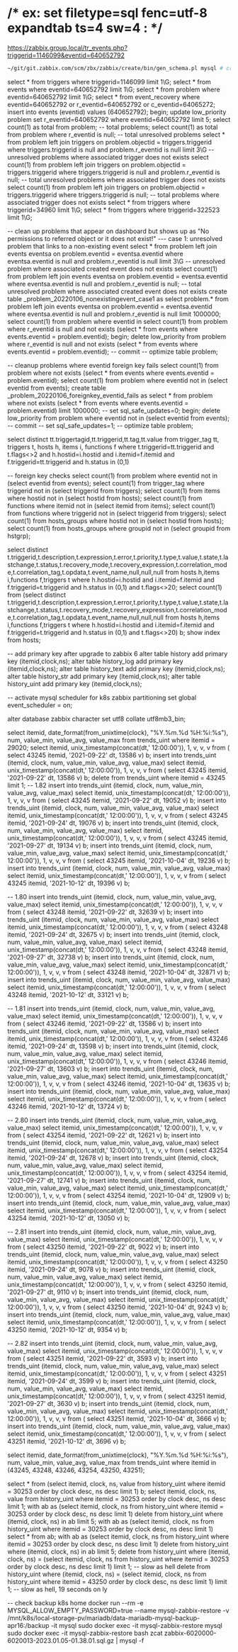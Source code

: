 # /* ex: set filetype=sql fenc=utf-8 expandtab ts=4 sw=4 : */
https://zabbix.group.local/tr_events.php?triggerid=1146099&eventid=640652792
```bash
~/git/git.zabbix.com/scm/zbx/zabbix/create/bin/gen_schema.pl mysql # create table database schema
```

select * from triggers       where triggerid=1146099 limit 1\G;
select * from events         where eventid=640652792 limit 1\G;
select * from problem        where eventid=640652792 limit 1\G;
select * from event_recovery where eventid=640652792 or r_eventid=640652792 or c_eventid=64065272;
insert into events  (eventid) values (640652792);
begin; update low_priority problem set r_eventid=640652792 where  eventid=640652792 limit 5;
select count(1) as total from problem; -- total problems;
select count(1) as total from problem where r_eventid is null; -- total unresolved problems
select * from problem left join triggers on problem.objectid = triggers.triggerid where triggers.triggerid is null and problem.r_eventid is null limit 3\G -- unresolved problems where associated trigger does not exists
select count(1) from problem left join triggers on problem.objectid = triggers.triggerid where triggers.triggerid is null and problem.r_eventid is null; -- total unresolved problems where associated trigger does not exists
select count(1) from problem left join triggers on problem.objectid = triggers.triggerid where triggers.triggerid is null; -- total problems where associated trigger does not exists
select * from triggers       where triggerid=34960 limit 1\G;
select * from triggers       where triggerid=322523 limit 1\G;


-- clean up problems that appear on dashboard but shows up as "No permissions to referred object or it does not exist!"
--- case 1: unresolved problem that links to a non-existing event
select *        from problem left join events eventsa on problem.eventid = eventsa.eventid where eventsa.eventid is null and problem.r_eventid is null limit 3\G -- unresolved problem where associated created event does not exists
select count(1) from problem left join events eventsa on problem.eventid = eventsa.eventid where eventsa.eventid is null and problem.r_eventid is null;    -- total unresolved problem where associated created event does not exists
create table _problem_20220106_nonexistingevent_case1 as select problem.* from problem left join events eventsa on problem.eventid = eventsa.eventid where eventsa.eventid is null and problem.r_eventid is null limit 1000000;
select count(1) from problem where eventid in
select count(1) from problem where r_eventid is null and not exists (select * from events where events.eventid = problem.eventid);
begin; delete low_priority from problem where r_eventid is null and not exists (select * from events where events.eventid = problem.eventid);
-- commit
-- optimize table problem;

-- cleanup problems where eventid foreign key fails
select count(1) from problem where not exists (select * from events where events.eventid = problem.eventid);
select count(1) from problem where eventid not in (select eventid from events);
create table _problem_20220106_foreignkey_eventid_fails as select * from problem where not exists (select * from events where events.eventid = problem.eventid) limit 1000000;
-- set sql_safe_updates=0;
begin; delete low_priority from problem where eventid not in (select eventid from events);
-- commit
-- set sql_safe_updates=1;
-- optimize table problem;


select distinct tt.triggertagid,tt.triggerid,tt.tag,tt.value from
trigger_tag tt,
triggers t,
hosts h,
items i,
functions f
where t.triggerid=tt.triggerid and t.flags<>2 and h.hostid=i.hostid and i.itemid=f.itemid and f.triggerid=tt.triggerid and h.status in (0,1)

-- foreign key checks
select count(1) from problem     where eventid   not in (select eventid   from events);
select count(1) from trigger_tag where triggerid not in (select triggerid from triggers);
select count(1) from items       where hostid    not in (select hostid    from hosts);
select count(1) from functions   where itemid    not in (select itemid    from items);
select count(1) from functions   where triggerid not in (select triggerid from triggers);
select count(1) from hosts_groups where hostid not in (select hostid from hosts);
select count(1) from hosts_groups where groupid not in (select groupid from hstgrp);



select distinct t.triggerid,t.description,t.expression,t.error,t.priority,t.type,t.value,t.state,t.lastchange,t.status,t.recovery_mode,t.recovery_expression,t.correlation_mode,t.correlation_tag,t.opdata,t.event_name,null,null,null from hosts h,items i,functions f,triggers t where h.hostid=i.hostid and i.itemid=f.itemid and f.triggerid=t.triggerid and h.status in (0,1) and t.flags<>20;
select count(1) from (select distinct t.triggerid,t.description,t.expression,t.error,t.priority,t.type,t.value,t.state,t.lastchange,t.status,t.recovery_mode,t.recovery_expression,t.correlation_mode,t.correlation_tag,t.opdata,t.event_name,null,null,null from hosts h,items i,functions f,triggers t where h.hostid=i.hostid and i.itemid=f.itemid and f.triggerid=t.triggerid and h.status in (0,1) and t.flags<>20) b;
show index from hosts;

-- add primary key after upgrade to zabbix 6
alter table history      add primary key (itemid,clock,ns);
alter table history_log  add primary key (itemid,clock,ns);
alter table history_text add primary key (itemid,clock,ns);
alter table history_str  add primary key (itemid,clock,ns);
alter table history_uint add primary key (itemid,clock,ns);

-- activate mysql scheduler for k8s zabbix partitioning
set global event_scheduler = on;

alter database zabbix character set utf8 collate utf8mb3_bin;


select itemid, date_format(from_unixtime(clock), "%Y.%m.%d %H:%i:%s"), num, value_min, value_avg, value_max from trends_uint where itemid = 29020;
select itemid, unix_timestamp(concat(dt,' 12:00:00')), 1, v, v, v from ( select 43245 itemid, '2021-09-22' dt, 13586 v) b;
insert into trends_uint (itemid, clock, num, value_min, value_avg, value_max) select itemid, unix_timestamp(concat(dt,' 12:00:00')), 1, v, v, v from ( select 43245 itemid, '2021-09-22' dt, 13586 v) b;
delete from trends_uint where itemid = 43245 limit 1;
-- 1.82
insert into trends_uint (itemid, clock, num, value_min, value_avg, value_max) select itemid, unix_timestamp(concat(dt,' 12:00:00')), 1, v, v, v from ( select 43245 itemid, '2021-09-22' dt, 19052 v) b;
insert into trends_uint (itemid, clock, num, value_min, value_avg, value_max) select itemid, unix_timestamp(concat(dt,' 12:00:00')), 1, v, v, v from ( select 43245 itemid, '2021-09-24' dt, 19076 v) b;
insert into trends_uint (itemid, clock, num, value_min, value_avg, value_max) select itemid, unix_timestamp(concat(dt,' 12:00:00')), 1, v, v, v from ( select 43245 itemid, '2021-09-27' dt, 19134 v) b;
insert into trends_uint (itemid, clock, num, value_min, value_avg, value_max) select itemid, unix_timestamp(concat(dt,' 12:00:00')), 1, v, v, v from ( select 43245 itemid, '2021-10-04' dt, 19236 v) b;
insert into trends_uint (itemid, clock, num, value_min, value_avg, value_max) select itemid, unix_timestamp(concat(dt,' 12:00:00')), 1, v, v, v from ( select 43245 itemid, '2021-10-12' dt, 19396 v) b;

-- 1.80
insert into trends_uint (itemid, clock, num, value_min, value_avg, value_max) select itemid, unix_timestamp(concat(dt,' 12:00:00')), 1, v, v, v from ( select 43248 itemid, '2021-09-22' dt, 32639 v) b;
insert into trends_uint (itemid, clock, num, value_min, value_avg, value_max) select itemid, unix_timestamp(concat(dt,' 12:00:00')), 1, v, v, v from ( select 43248 itemid, '2021-09-24' dt, 32675 v) b;
insert into trends_uint (itemid, clock, num, value_min, value_avg, value_max) select itemid, unix_timestamp(concat(dt,' 12:00:00')), 1, v, v, v from ( select 43248 itemid, '2021-09-27' dt, 32738 v) b;
insert into trends_uint (itemid, clock, num, value_min, value_avg, value_max) select itemid, unix_timestamp(concat(dt,' 12:00:00')), 1, v, v, v from ( select 43248 itemid, '2021-10-04' dt, 32871 v) b;
insert into trends_uint (itemid, clock, num, value_min, value_avg, value_max) select itemid, unix_timestamp(concat(dt,' 12:00:00')), 1, v, v, v from ( select 43248 itemid, '2021-10-12' dt, 33121 v) b;

-- 1.81
insert into trends_uint (itemid, clock, num, value_min, value_avg, value_max) select itemid, unix_timestamp(concat(dt,' 12:00:00')), 1, v, v, v from ( select 43246 itemid, '2021-09-22' dt, 13586 v) b;
insert into trends_uint (itemid, clock, num, value_min, value_avg, value_max) select itemid, unix_timestamp(concat(dt,' 12:00:00')), 1, v, v, v from ( select 43246 itemid, '2021-09-24' dt, 13598 v) b;
insert into trends_uint (itemid, clock, num, value_min, value_avg, value_max) select itemid, unix_timestamp(concat(dt,' 12:00:00')), 1, v, v, v from ( select 43246 itemid, '2021-09-27' dt, 13603 v) b;
insert into trends_uint (itemid, clock, num, value_min, value_avg, value_max) select itemid, unix_timestamp(concat(dt,' 12:00:00')), 1, v, v, v from ( select 43246 itemid, '2021-10-04' dt, 13635 v) b;
insert into trends_uint (itemid, clock, num, value_min, value_avg, value_max) select itemid, unix_timestamp(concat(dt,' 12:00:00')), 1, v, v, v from ( select 43246 itemid, '2021-10-12' dt, 13724 v) b;

-- 2.80
insert into trends_uint (itemid, clock, num, value_min, value_avg, value_max) select itemid, unix_timestamp(concat(dt,' 12:00:00')), 1, v, v, v from ( select 43254 itemid, '2021-09-22' dt, 12621 v) b;
insert into trends_uint (itemid, clock, num, value_min, value_avg, value_max) select itemid, unix_timestamp(concat(dt,' 12:00:00')), 1, v, v, v from ( select 43254 itemid, '2021-09-24' dt, 12678 v) b;
insert into trends_uint (itemid, clock, num, value_min, value_avg, value_max) select itemid, unix_timestamp(concat(dt,' 12:00:00')), 1, v, v, v from ( select 43254 itemid, '2021-09-27' dt, 12741 v) b;
insert into trends_uint (itemid, clock, num, value_min, value_avg, value_max) select itemid, unix_timestamp(concat(dt,' 12:00:00')), 1, v, v, v from ( select 43254 itemid, '2021-10-04' dt, 12909 v) b;
insert into trends_uint (itemid, clock, num, value_min, value_avg, value_max) select itemid, unix_timestamp(concat(dt,' 12:00:00')), 1, v, v, v from ( select 43254 itemid, '2021-10-12' dt, 13050 v) b;

-- 2.81
insert into trends_uint (itemid, clock, num, value_min, value_avg, value_max) select itemid, unix_timestamp(concat(dt,' 12:00:00')), 1, v, v, v from ( select 43250 itemid, '2021-09-22' dt, 9022 v) b;
insert into trends_uint (itemid, clock, num, value_min, value_avg, value_max) select itemid, unix_timestamp(concat(dt,' 12:00:00')), 1, v, v, v from ( select 43250 itemid, '2021-09-24' dt, 9078 v) b;
insert into trends_uint (itemid, clock, num, value_min, value_avg, value_max) select itemid, unix_timestamp(concat(dt,' 12:00:00')), 1, v, v, v from ( select 43250 itemid, '2021-09-27' dt, 9110 v) b;
insert into trends_uint (itemid, clock, num, value_min, value_avg, value_max) select itemid, unix_timestamp(concat(dt,' 12:00:00')), 1, v, v, v from ( select 43250 itemid, '2021-10-04' dt, 9243 v) b;
insert into trends_uint (itemid, clock, num, value_min, value_avg, value_max) select itemid, unix_timestamp(concat(dt,' 12:00:00')), 1, v, v, v from ( select 43250 itemid, '2021-10-12' dt, 9354 v) b;

-- 2.82
insert into trends_uint (itemid, clock, num, value_min, value_avg, value_max) select itemid, unix_timestamp(concat(dt,' 12:00:00')), 1, v, v, v from ( select 43251 itemid, '2021-09-22' dt, 3593 v) b;
insert into trends_uint (itemid, clock, num, value_min, value_avg, value_max) select itemid, unix_timestamp(concat(dt,' 12:00:00')), 1, v, v, v from ( select 43251 itemid, '2021-09-24' dt, 3599 v) b;
insert into trends_uint (itemid, clock, num, value_min, value_avg, value_max) select itemid, unix_timestamp(concat(dt,' 12:00:00')), 1, v, v, v from ( select 43251 itemid, '2021-09-27' dt, 3630 v) b;
insert into trends_uint (itemid, clock, num, value_min, value_avg, value_max) select itemid, unix_timestamp(concat(dt,' 12:00:00')), 1, v, v, v from ( select 43251 itemid, '2021-10-04' dt, 3666 v) b;
insert into trends_uint (itemid, clock, num, value_min, value_avg, value_max) select itemid, unix_timestamp(concat(dt,' 12:00:00')), 1, v, v, v from ( select 43251 itemid, '2021-10-12' dt, 3696 v) b;

select itemid, date_format(from_unixtime(clock), "%Y.%m.%d %H:%i:%s"), num, value_min, value_avg, value_max from trends_uint where itemid in (43245, 43248, 43246, 43254, 43250, 43251);

select * from (select itemid, clock, ns, value from history_uint where itemid = 30253 order by clock desc, ns desc limit 1) b;
select itemid, clock, ns, value from history_uint where itemid = 30253 order by clock desc, ns desc limit 1;
with ab as (select itemid, clock, ns from history_uint where itemid = 30253 order by clock desc, ns desc limit 1) delete from history_uint where (itemid, clock, ns) in ab limit 5;
with ab as (select itemid, clock, ns from history_uint where itemid = 30253 order by clock desc, ns desc limit 1) select * from ab;
with ab as (select itemid, clock, ns from history_uint where itemid = 30253 order by clock desc, ns desc limit 1) delete from history_uint where (itemid, clock, ns) in ab limit 5;
delete from history_uint where (itemid, clock, ns) = (select itemid, clock, ns from history_uint where itemid = 30253 order by clock desc, ns desc limit 1) limit 1; -- slow as hell
delete from history_uint where (itemid, clock, ns) = (select itemid, clock, ns from history_uint where itemid = 43250 order by clock desc, ns desc limit 1) limit 1; -- slow as hell, 19 seconds on ly

-- check backup k8s home
docker run --rm -e MYSQL_ALLOW_EMPTY_PASSWORD=true --name mysql-zabbix-restore -v /mnt/k8s/local-storage-pv/mariadb/data-mariadb-mysql-backup-apr16:/backup -it mysql
sudo docker exec -it mysql-zabbix-restore mysql
sudo docker exec -it mysql-zabbix-restore bash
zcat zabbix-6020000-6020013-2023.01.05-01.38.01.sql.gz | mysql -f
